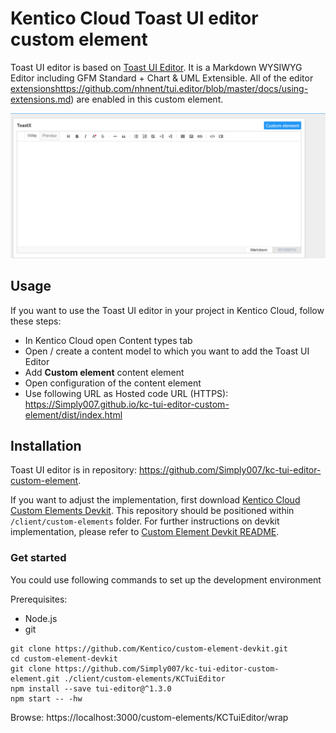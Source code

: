 # Kentico Cloud Toast UI editor custom element

Toast UI editor is based on [Toast UI Editor](https://ui.toast.com/tui-editor). It is a Markdown WYSIWYG Editor including GFM Standard + Chart & UML Extensible.
All of the editor [extensions]()https://github.com/nhnent/tui.editor/blob/master/docs/using-extensions.md) are enabled in this custom element.

![Toast UI editor](ToastUIEditor.gif)

## Usage

If you want to use the Toast UI editor in your project in Kentico Cloud, follow these steps:

* In Kentico Cloud open Content types tab
* Open / create a content model to which you want to add the Toast UI Editor
* Add **Custom element** content element
* Open configuration of the content element
* Use following URL as Hosted code URL (HTTPS): https://Simply007.github.io/kc-tui-editor-custom-element/dist/index.html

## Installation

Toast UI editor is in repository: https://github.com/Simply007/kc-tui-editor-custom-element.

If you want to adjust the implementation, first download [Kentico Cloud Custom Elements Devkit](https://github.com/kentico/custom-element-devkit). This repository should be positioned within `/client/custom-elements` folder. For further instructions on devkit implementation, please refer to [Custom Element Devkit README](https://github.com/Kentico/custom-element-devkit/blob/master/readme.md).

### Get started

You could use following commands to set up the development environment

Prerequisites:

* Node.js
* git

```plain
git clone https://github.com/Kentico/custom-element-devkit.git
cd custom-element-devkit
git clone https://github.com/Simply007/kc-tui-editor-custom-element.git ./client/custom-elements/KCTuiEditor
npm install --save tui-editor@^1.3.0
npm start -- -hw
```

Browse: https://localhost:3000/custom-elements/KCTuiEditor/wrap
